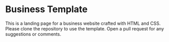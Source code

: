 #  Business Template
This is a landing page for a business website crafted with HTML and CSS. Please clone the repository to use the template. Open a pull request for any suggestions or comments.
